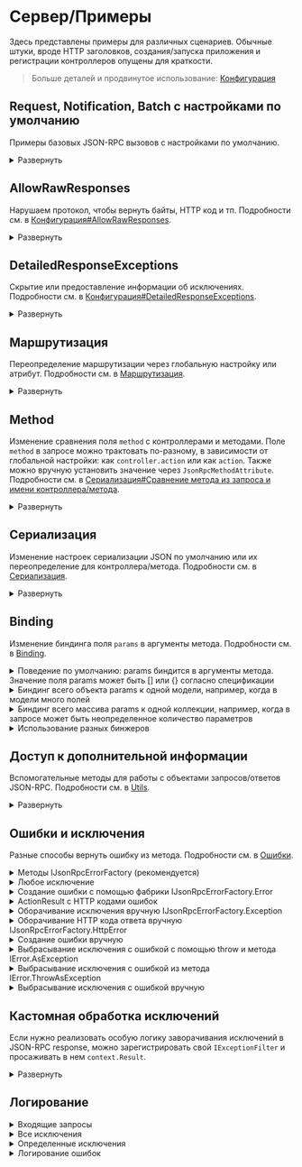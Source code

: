 # Сервер/Примеры

Здесь представлены примеры для различных сценариев. Обычные штуки, вроде HTTP заголовков, создания/запуска приложения и регистрации контроллеров опущены для краткости.

> Больше деталей и продвинутое использование: [Конфигурация](configuration)

## Request, Notification, Batch с настройками по умолчанию

Примеры базовых JSON-RPC вызовов с настройками по умолчанию.

<details>
<summary>Развернуть</summary>

> `Program.cs`
```cs
// ...
builder.Services.AddJsonRpcServer();
// ...
app.UseJsonRpc();
// ...
```

> `EchoController.cs`
```cs
public class EchoController : JsonRpcControllerBase
{
    public async Task<ActionResult<string>> ToLower(string value)
    {
        // ...
        var result = value.ToLowerInvariant();
        return this.Ok(result);
    }
}
```

<table>
<tr>
    <th>
        Запрос
    </th>
    <th>
        Ответ
    </th>
</tr>

<tr>

<td valign="top">

JSON-RPC Request
```http
POST /api/jsonrpc HTTP/1.1
Content-Type: application/json; charset=utf-8
```
```json
{
    "id": 1,
    "method": "echo.to_lower",
    "params": {
        "value": "TEST"
    },
    "jsonrpc": "2.0"
}
```

</td>
<td valign="top">

Обычный ответ
```http
HTTP/1.1 200 OK
Content-Type: application/json; charset=utf-8
```
```json
{
    "id": 1,
    "result": "test",
    "jsonrpc": "2.0"
}
```

</td>
</tr>

<tr>

<td valign="top">

JSON-RPC Notification
```http
POST /api/jsonrpc HTTP/1.1
Content-Type: application/json; charset=utf-8
```
```json
{
    "method": "echo.to_lower",
    "params": {
        "value": "TEST"
    },
    "jsonrpc": "2.0"
}
```

</td>
<td valign="top">

Нет ответа, по спецификации
```http
HTTP/1.1 200 OK
Content-Length: 0
```

</td>
</tr>

<tr>

<td valign="top">

JSON-RPC Batch
```http
POST /api/jsonrpc HTTP/1.1
Content-Type: application/json; charset=utf-8
```
```json
[
    {
        "id": 1,
        "method": "echo.to_lower",
        "params": {
            "value": "REQUEST WITH ID AS NUMBER"
        },
        "jsonrpc": "2.0"
    },
    {
        "id": "abc",
        "method": "echo.to_lower",
        "params": {
            "value": "REQUEST WITH ID AS STRING"
        },
        "jsonrpc": "2.0"
    },
    {
        "id": null,
        "method": "echo.to_lower",
        "params": {
            "value": "REQUEST WITH NULL ID"
        },
        "jsonrpc": "2.0"
    },
    {
        "method": "echo.to_lower",
        "params": {
            "value": "NOTIFICATION, NO RESPONSE EXPECTED"
        },
        "jsonrpc": "2.0"
    }
]
```

</td>
<td valign="top">

Ответы для всех элементов запроса, кроме notification-ов
```http
HTTP/1.1 200 OK
Content-Type: application/json; charset=utf-8
```
```json
[
    {
        "id": 1,
        "result": "request with id as number",
        "jsonrpc": "2.0"
    },
    {
        "id": "abc",
        "result": "request with id as string",
        "jsonrpc": "2.0"
    },
    {
        "id": null,
        "result": "request with null id",
        "jsonrpc": "2.0"
    }
]
```

</td>
</tr>


</table>
</details>


## AllowRawResponses

Нарушаем протокол, чтобы вернуть байты, HTTP код и тп. Подробности см. в [Конфигурация#AllowRawResponses](configuration#AllowRawResponses).

<details>
<summary>Развернуть</summary>

> `Program.cs`
```cs
// ...
builder.Services.AddJsonRpcServer(static options => options.AllowRawResponses = true);
// ...
app.UseJsonRpc();
// ...
```

> `DataController.cs`
```cs
public class DataController : JsonRpcControllerBase
{
    public async Task<IActionResult> GetBytes(int count)
    {
        // ...
        var bytes = Enumerable.Range(0, count).Select(static x => (byte) x).ToArray();
        return new FileContentResult(bytes, "application/octet-stream");
    }

    public async Task<IActionResult> RedirectTo(string url)
    {
        // ...
        return this.RedirectPermanent(url);
    }
}
```

<table>
<tr>
    <th>
        Запрос
    </th>
    <th>
        Ответ
    </th>
</tr>

<tr>

<td valign="top">

Запрос GetBytes
```http
POST /api/jsonrpc HTTP/1.1
Content-Type: application/json; charset=utf-8
```
```json
{
    "id": 1,
    "method": "data.get_bytes",
    "params": {
        "count": 100
    },
    "jsonrpc": "2.0"
}
```

</td>
<td valign="top">

Неизмененные байты в ответе
```http
HTTP/1.1 200 OK
Content-Type: application/octet-stream
Content-Length: 100
```
```
�

 !"#$%&'()*+,-./0123456789:;<=>?@ABCDEFGHIJKLMNOPQRSTUVWXYZ[\]^_`abc
```

</td>
</tr>

<tr>

<td valign="top">

Запрос RedirectTo
```http
POST /api/jsonrpc HTTP/1.1
Content-Type: application/json; charset=utf-8
```
```json
{
    "id": 1,
    "method": "data.redirect_to",
    "params": {
        "url": "https://google.com"
    },
    "jsonrpc": "2.0"
}
```

</td>
<td valign="top">

HTTP Redirect
```http
HTTP/1.1 301 Moved Permanently
Content-Length: 0
Location: https://google.com
```

</td>
</tr>

<tr>

<td valign="top">

JSON-RPC Batch
```http
POST /api/jsonrpc HTTP/1.1
Content-Type: application/json; charset=utf-8
```
```json
[
    {
        "id": 1,
        "method": "data.get_bytes",
        "params": {
            "count": 100
        },
        "jsonrpc": "2.0"
    }
]
```

</td>
<td valign="top">

JSON-RPC Error
```http
HTTP/1.1 200 OK
Content-Type: application/json; charset=utf-8
```
```json
[
    {
        "id": 1,
        "error": {
            "code": -32001,
            "message": "Server error",
            "data": {
                "type": "Tochka.JsonRpc.Server.Exceptions.JsonRpcServerException",
                "message": "Raw responses are not allowed in batch requests",
                "details": null
            }
        },
        "jsonrpc": "2.0"
    }
]
```

</td>
</tr>


</table>
</details>


## DetailedResponseExceptions

Скрытие или предоставление информации об исключениях. Подробности см. в [Конфигурация#DetailedResponseExceptions](configuration#DetailedResponseExceptions).

<details>
<summary>Развернуть</summary>

> `Program.cs`
```cs
// ...
builder.Services.AddJsonRpcServer(static options => options.DetailedResponseExceptions = /* true или false */);
// ...
app.UseJsonRpc();
// ...
```

> `ErrorController.cs`
```cs
public class ErrorController : JsonRpcControllerBase
{
    public async Task<IActionResult> Fail()
    {
        // ...
        throw new NotImplementedException("exception message");
    }
}
```

<table>
<tr>
    <th>
        Запрос
    </th>
    <th>
        Ответ
    </th>
</tr>

<tr>

<td valign="top">

Запрос
```http
POST /api/jsonrpc HTTP/1.1
Content-Type: application/json; charset=utf-8
```
```json
{
    "id": 1,
    "method": "error.fail",
    "params": null,
    "jsonrpc": "2.0"
}
```

</td>
<td valign="top">

Отсутствуют details, если `DetailedResponseExceptions` равен **false**
```http
HTTP/1.1 200 OK
Content-Type: application/json; charset=utf-8
```
```json
{
    "id": 1,
    "error": {
        "code": -32000,
        "message": "Server error",
        "data": {
            "type": "System.NotImplementedException",
            "message": "exception message",
            "details": null
        }
    },
    "jsonrpc": "2.0"
}
```

</td>
</tr>

<tr>

<td valign="top">

Запрос
```http
POST /api/jsonrpc HTTP/1.1
Content-Type: application/json; charset=utf-8
```
```json
{
    "id": 1,
    "method": "error.fail",
    "params": null,
    "jsonrpc": "2.0"
}
```

</td>
<td valign="top">

`exception.ToString()` в поле details, если `DetailedResponseExceptions` равен **true**
```http
HTTP/1.1 200 OK
Content-Type: application/json; charset=utf-8
```
```json
{
    "id": 1,
    "error": {
        "code": -32000,
        "message": "Server error",
        "data": {
            "type": "System.NotImplementedException",
            "message": "exception message",
            "details": "System.NotImplementedException: exception message\r\n   at Application.Controllers.ErrorController.Fail() in C:\\Path\\To\\Application\\Controllers\\ErrorController.cs:line 7\r\n   at lambda_method6(Closure , Object , Object[] )\r\n   at Microsoft.AspNetCore.Mvc.Infrastructure.ActionMethodExecutor.SyncObjectResultExecutor.Execute(IActionResultTypeMapper mapper, ObjectMethodExecutor executor, Object controller, Object[] arguments)\r\n   at Microsoft.AspNetCore.Mvc.Infrastructure.ControllerActionInvoker.InvokeActionMethodAsync()\r\n   at Microsoft.AspNetCore.Mvc.Infrastructure.ControllerActionInvoker.Next(State& next, Scope& scope, Object& state, Boolean& isCompleted)\r\n   at Microsoft.AspNetCore.Mvc.Infrastructure.ControllerActionInvoker.InvokeNextActionFilterAsync()\r\n--- End of stack trace from previous location ---\r\n   at Microsoft.AspNetCore.Mvc.Infrastructure.ControllerActionInvoker.Rethrow(ActionExecutedContextSealed context)\r\n   at Microsoft.AspNetCore.Mvc.Infrastructure.ControllerActionInvoker.Next(State& next, Scope& scope, Object& state, Boolean& isCompleted)\r\n   at Microsoft.AspNetCore.Mvc.Infrastructure.ControllerActionInvoker.InvokeInnerFilterAsync()\r\n--- End of stack trace from previous location ---\r\n   at Microsoft.AspNetCore.Mvc.Infrastructure.ResourceInvoker.<InvokeNextExceptionFilterAsync>g__Awaited|26_0(ResourceInvoker invoker, Task lastTask, State next, Scope scope, Object state, Boolean isCompleted)"
        }
    },
    "jsonrpc": "2.0"
}
```

</td>
</tr>


</table>
</details>


## Маршрутизация

Переопределение маршрутизации через глобальную настройку или атрибут. Подробности см. в [Маршрутизация](routing).

<details>
<summary>Развернуть</summary>

Все методы JSON-RPC должны иметь одинаковый префикс адреса (по умолчанию `/api/jsonrpc`), чтобы их можно было отличить от REST запросов, если оба API используются в одном проекте. Если префикс не указан явно в route метода, то он будет добавлен автоматически. Для методов, у которых адрес не указан вручную, префикс будет использоваться как полный route (без части `/controllerName`).

Изменение адреса по умолчанию и переопределение его для контроллера или метода:
> `Program.cs`
```cs
// ...
builder.Services.AddJsonRpcServer(static options => options.RoutePrefix = "/public_api");
// ...
app.UseJsonRpc();
// ...
```

> `UsersController.cs`
```cs
/* Здесь тоже можно переопределить [Route] */
public class UsersController : JsonRpcControllerBase
{
    public async Task<ActionResult<List<string>>> GetNames()
    {
        // ...
        return this.Ok(new List<string>() { "Alice", "Bob" });
    }

    [Route("/admin_api")]
    public async Task<ActionResult<Guid>> Create(string name)
    {
        // добавляем пользователя в БД и возвращаем ID
        // ...
        return this.Ok(Guid.NewGuid());
    }
}
```

<table>
<tr>
    <th>
        Запрос
    </th>
    <th>
        Ответ
    </th>
</tr>

<tr>

<td valign="top">

Запрос GetNames по адресу по умолчанию
```http
POST /public_api HTTP/1.1
Content-Type: application/json; charset=utf-8
```
```json
{
    "id": 1,
    "method": "users.get_names",
    "params": null,
    "jsonrpc": "2.0"
}
```

</td>
<td valign="top">

Обычный ответ
```http
HTTP/1.1 200 OK
Content-Type: application/json; charset=utf-8
```
```json
{
    "id": 1,
    "result": [
        "Alice",
        "Bob"
    ],
    "jsonrpc": "2.0"
}
```

</td>
</tr>

<tr>

<td valign="top">

Запрос Create на переопределенный адрес без префикса
```http
POST /admin_api HTTP/1.1
Content-Type: application/json; charset=utf-8
```
```json
{
    "id": 1,
    "method": "users.create",
    "params": {
        "name": "Charlie"
    },
    "jsonrpc": "2.0"
}
```

</td>
<td valign="top">

Ответ с ошибкой 404
```http
HTTP/1.1 404 Not Found
Content-Length: 0
```

</td>
</tr>

<tr>

<td valign="top">

Запрос Create на переопределенный адрес с префиксом
```http
POST /public_api/admin_api HTTP/1.1
Content-Type: application/json; charset=utf-8
```
```json
{
    "id": 1,
    "method": "users.create",
    "params": {
        "name": "Charlie"
    },
    "jsonrpc": "2.0"
}
```

</td>
<td valign="top">

Обычный ответ
```http
HTTP/1.1 200 OK
Content-Type: application/json; charset=utf-8
```
```json
{
    "id": 1,
    "result": "82a160a8-ad1d-472f-84d3-569b1514f384",
    "jsonrpc": "2.0"
}
```

</td>
</tr>

</table>
</details>


## Method

Изменение сравнения поля `method` с контроллерами и методами. Поле `method` в запросе можно трактовать по-разному, в зависимости от глобальной настройки: как `controller.action` или как `action`. Также можно вручную установить значение через `JsonRpcMethodAttribute`. Подробности см. в [Сериализация#Сравнение метода из запроса и имени контроллера/метода](serialization#Сравнение-метода-из-запроса-и-имени-контроллераметода).

<details>
<summary>Развернуть</summary>


> `Program.cs`
```cs
// ...
builder.Services.AddJsonRpcServer(static options => options.DefaultMethodStyle = /* JsonRpcMethodStyle.ControllerAndAction или JsonRpcMethodStyle.ActionOnly */);
// ...
app.UseJsonRpc();
// ...
```

> `EchoController.cs`
```cs
/* Здесь тоже можно переопределить [JsonRpcMethodStyle] */
public class EchoController : JsonRpcControllerBase
{
    /* Здесь тоже можно переопределить [JsonRpcMethodStyle] или [JsonRpcMethod] */
    public async Task<ActionResult<string>> ToLower(string value)
    {
        // ...
        var result = value.ToLowerInvariant();
        return this.Ok(result);
    }

    [JsonRpcMethod("to upper")]
    public async Task<ActionResult<string>> ToUpper(string value)
    {
        // ...
        var result = value.ToUpperInvariant();
        return this.Ok(result);
    }
}
```

<table>
<tr>
    <th>
        Запрос
    </th>
    <th>
        Ответ
    </th>
</tr>

<tr>

<td valign="top">

Запрос со значением method в виде `controller.action` (`JsonRpcMethodStyle.ControllerAndAction`)
```http
POST /api/jsonrpc HTTP/1.1
Content-Type: application/json; charset=utf-8
```
```json
{
    "id": 1,
    "method": "echo.to_lower",
    "params": {
        "value": "TEST"
    },
    "jsonrpc": "2.0"
}
```

</td>
<td valign="top">

Ответ от `EchoController.ToLower`
```http
HTTP/1.1 200 OK
Content-Type: application/json; charset=utf-8
```
```json
{
    "id": 1,
    "result": "test",
    "jsonrpc": "2.0"
}
```

</td>
</tr>

<tr>

<td valign="top">

Запрос со значением method в виде `action` (`JsonRpcMethodStyle.ActionOnly`)
```http
POST /api/jsonrpc HTTP/1.1
Content-Type: application/json; charset=utf-8
```
```json
{
    "id": 1,
    "method": "to_lower",
    "params": {
        "value": "TEST"
    },
    "jsonrpc": "2.0"
}
```

</td>
<td valign="top">

Ответ от `EchoController.ToLower`
```http
HTTP/1.1 200 OK
Content-Type: application/json; charset=utf-8
```
```json
{
    "id": 1,
    "result": "test",
    "jsonrpc": "2.0"
}
```

</td>
</tr>

<tr>

<td valign="top">

Запрос с установленным вручную method (через `JsonRpcMethodAttribute`)
```http
POST /api/jsonrpc HTTP/1.1
Content-Type: application/json; charset=utf-8
```
```json
{
    "id": 1,
    "method": "to upper",
    "params": {
        "value": "test"
    },
    "jsonrpc": "2.0"
}
```

</td>
<td valign="top">

Ответ от `EchoController.ToUpper`
```http
HTTP/1.1 200 OK
Content-Type: application/json; charset=utf-8
```
```json
{
    "id": 1,
    "result": "TEST",
    "jsonrpc": "2.0"
}
```

</td>
</tr>


</table>
</details>


## Сериализация

Изменение настроек сериализации JSON по умолчанию или их переопределение для контроллера/метода. Подробности см. в [Сериализация](serialization).

<details>
<summary>Развернуть</summary>

Обращаем внимание, как сериализация влияет на поля `params` и `method`.
> `Program.cs`
```cs
// ...

// Еще можно использовать настройки из класса JsonRpcSerializerOptions
var jsonSerializerOptions = new JsonSerializerOptions { PropertyNamingPolicy = JsonNamingPolicy.CamelCase };
builder.Services.AddJsonRpcServer(options => options.DefaultDataJsonSerializerOptions = jsonSerializerOptions);

// Провайдер настроек для использования в JsonRpcSerializerOptionsAttribute
builder.Services.AddSingleton<IJsonSerializerOptionsProvider, SnakeCaseJsonSerializerOptionsProvider>();
// ...
app.UseJsonRpc();
// ...
```

> `SimpleCalcController.cs`
```cs
/* Здесь тоже можно переопределить [JsonRpcSerializerOptions] */
public class SimpleCalcController : JsonRpcControllerBase
{
    public async Task<ActionResult<object>> SubtractIntegers(int firstValue, int secondValue)
    {
        // ...
        return this.Ok(new
        {
            firstValue,
            secondValue,
            firstMinusSecond = firstValue - secondValue
        });
    }

    // ВАЖНО: SnakeCaseJsonSerializerOptionsProvider должен быть зарегистрирован в DI как IJsonSerializerOptionsProvider
    [JsonRpcSerializerOptions(typeof(SnakeCaseJsonSerializerOptionsProvider))]
    public async Task<ActionResult<object>> AddIntegers(int firstValue, int secondValue)
    {
        // ...
        return this.Ok(new
        {
            firstValue,
            secondValue,
            firstPlusSecond = firstValue + secondValue
        });
    }
}
```

<table>
<tr>
    <th>
        Запрос
    </th>
    <th>
        Ответ
    </th>
</tr>

<tr>

<td valign="top">

Запрос с camelCase
```http
POST /api/jsonrpc HTTP/1.1
Content-Type: application/json; charset=utf-8
```
```json
{
    "id": 1,
    "method": "simpleCalc.subtractIntegers",
    "params": {
        "firstValue": 42,
        "secondValue": 38
    },
    "jsonrpc": "2.0"
}
```

</td>
<td valign="top">

Ответ с camelCase
```http
HTTP/1.1 200 OK
Content-Type: application/json; charset=utf-8
```
```json
{
    "id": 1,
    "result": {
        "firstValue": 42,
        "secondValue": 38,
        "firstMinusSecond": 4
    },
    "jsonrpc": "2.0"
}
```

</td>
</tr>

<tr>

<td valign="top">

Запрос со snake_case
```http
POST /api/jsonrpc HTTP/1.1
Content-Type: application/json; charset=utf-8
```
```json
{
    "id": 1,
    "method": "simple_calc.add_integers",
    "params": {
        "first_value": 42,
        "second_value": 38
    },
    "jsonrpc": "2.0"
}
```

</td>
<td valign="top">

Ответ со snake_case
```http
HTTP/1.1 200 OK
Content-Type: application/json; charset=utf-8
```
```json
{
    "id": 1,
    "result": {
        "first_value": 42,
        "second_value": 38,
        "first_plus_second": 80
    },
    "jsonrpc": "2.0"
}
```

</td>
</tr>


</table>
</details>


## Binding

Изменение биндинга поля `params` в аргументы метода. Подробности см. в [Binding](binding).

<details>
<summary>Поведение по умолчанию: params биндится в аргументы метода. Значение поля params может быть [] или {} согласно спецификации</summary>

<table>
<tr>
    <th>
        Запрос
    </th>
    <th>
        Метод
    </th>
</tr>

<tr>

<td valign="top">

В запросе объект с двумя полями
```http
POST /api/jsonrpc HTTP/1.1
Content-Type: application/json; charset=utf-8
```
```json
{
    "id": 1,
    "method": "foo",
    "params": {
        "bar": 1,
        "baz": "test"
    },
    "jsonrpc": "2.0"
}
```

</td>
<td valign="top">

`params` биндится в аргументы метода по именам
```cs
public async Task<IActionResult> Foo(int bar, string baz)
{
    // bar == 1
    // baz == "test"

    // ...
}
```

</td>
</tr>

<tr>

<td valign="top">

В запросе массив с двумя элементами
```http
POST /api/jsonrpc HTTP/1.1
Content-Type: application/json; charset=utf-8
```
```json
{
    "id": 1,
    "method": "foo",
    "params": [
        1,
        "test"
    ],
    "jsonrpc": "2.0"
}
```

</td>
<td valign="top">

`params` биндится в аргументы метода по индексам
```cs
public async Task<IActionResult> Foo(int bar, string baz)
{
    // bar == 1
    // baz == "test"

    // ...
}
```

</td>
</tr>


</table>
</details>


<details>
<summary>Биндинг всего объекта params к одной модели, например, когда в модели много полей</summary>

<table>
<tr>
    <th>
        Запрос
    </th>
    <th>
        Метод
    </th>
</tr>

<tr>

<td valign="top">

В запросе объект с двумя полями
```http
POST /api/jsonrpc HTTP/1.1
Content-Type: application/json; charset=utf-8
```
```json
{
    "id": 1,
    "method": "foo",
    "params": {
        "bar": 1,
        "baz": "test"
    },
    "jsonrpc": "2.0"
}
```

</td>
<td valign="top">

`params` биндится в один аргумент метода
```cs
public record Data(int Bar, string Baz);

public async Task<IActionResult> Foo([FromParams(BindingStyle.Object)] Data data)
{
    // data.Bar == 1
    // data.Baz == "test"

    // ...
}
```

</td>
</tr>

<tr>

<td valign="top">

В запросе массив с двумя элементами
```http
POST /api/jsonrpc HTTP/1.1
Content-Type: application/json; charset=utf-8
```
```json
{
    "id": 1,
    "method": "foo",
    "params": [
        1,
        "test"
    ],
    "jsonrpc": "2.0"
}
```

</td>
<td valign="top">

Ошибка, потому что элементы массива не биндятся в поля объекта
```cs
public record Data(int Bar, string Baz);

public async Task<IActionResult> Foo([FromParams(BindingStyle.Object)] Data data)
{
    // не работает для массива `params`
}
```
```json
{
    "id": "123",
    "error": {
        "code": -32602,
        "message": "Invalid params",
        "data": {
            "data": [
                "Error while binding value by JSON key = [params] - Can't bind array to object parameter"
            ]
        }
    },
    "jsonrpc": "2.0"
}
```

</td>
</tr>


</table>

</details>


<details>
<summary>Биндинг всего массива params к одной коллекции, например, когда в запросе может быть неопределенное количество параметров</summary>

<table>
<tr>
    <th>
        Запрос
    </th>
    <th>
        Метод
    </th>
</tr>

<tr>

<td valign="top">

В запросе объект с двумя полями
```http
POST /api/jsonrpc HTTP/1.1
Content-Type: application/json; charset=utf-8
```
```json
{
    "id": 1,
    "method": "foo",
    "params": {
        "bar": 1,
        "baz": 2
    },
    "jsonrpc": "2.0"
}
```

</td>
<td valign="top">

Ошибка, потому что поля объекта не биндятся в элементы массива
```cs
public async Task<IActionResult> Foo([FromParams(BindingStyle.Array)] List<int> data)
{
    //  не работает для объекта `params`
}
```
```json
{
    "id": 1,
    "error": {
        "code": -32602,
        "message": "Invalid params",
        "data": {
            "data": [
                "Error while binding value by JSON key = [params] - Can't bind object to collection parameter"
            ]
        }
    },
    "jsonrpc": "2.0"
}
```

</td>
</tr>

<tr>

<td valign="top">

В запросе массив с двумя элементами
```http
POST /api/jsonrpc HTTP/1.1
Content-Type: application/json; charset=utf-8
```
```json
{
    "id": 1,
    "method": "foo",
    "params": [
        1,
        2
    ],
    "jsonrpc": "2.0"
}
```

</td>
<td valign="top">

Элементы массива биндятся в коллекцию
```cs
public async Task<IActionResult> Foo([FromParams(BindingStyle.Array)] List<int> data)
{
    // data[0] == 1
    // data[1] == 2

    // ...
}
```

</td>
</tr>


</table>

</details>


<details>
<summary>Использование разных бинжеров</summary>

Также можно попробовать значения по умолчанию, object, dynamic и собственную сериализацию...
```cs
public async Task<IActionResult> Foo1(object bar, dynamic baz, [FromParams(BindingStyle.Object)] Data data, [FromServices] ICustomService service, CancellationToken token)
{
    // bar, baz биндятся по умолчанию
    // data биндится согласно указанному поведению
    // service и token биндятся фреймворком

    // ...
}

public async Task<IActionResult> Foo2(int? bar, string baz = "default_value")
{
    // В запросе "params" может содержать nullable "bar" и полностью, а поле "baz" может полностью отсутствовать

    // ...
}
```

</details>

## Доступ к дополнительной информации

Вспомогательные методы для работы с объектами запросов/ответов JSON-RPC. Подробности см. в [Utils](utils).

<details>
<summary>Развернуть</summary>

Для удобства добавлено несколько extension-методов для `HttpContext`. Полезно для использования в мидлварях и фильтрах.

Получение объекта JSON-RPC вызова:
```cs
var call = HttpContext.GetJsonRpcCall();

var id = (call as UntypedRequest)?.Id;
var method = call.Method;
var parameters = call.Params
```

Получение сырого JSON-RPC вызова в виде `JsonDocument`:
```cs
var rawCall = HttpContext.GetRawJsonRpcCall();

Console.WriteLine(rawCall.RootElement);
```

Получение объекта JSON-RPC ответа:
```cs
var call = HttpContext.GetJsonRpcResponse();

var id = (call as UntypedResponse)?.Id;
var result = call.Result
```

Проверка, является ли текущий вызов частью batch-запроса:
```cs
var isBatch = HttpContext.JsonRpcRequestIsBatch();

if (isBatch)
{
    Console.WriteLine("This call is part of batch request!");
}
```

Ручная установка ответа. Осторожно: его могут перезаписать фильтры!
```cs
var response = new UntypedResponse(request.Id, result)

HttpContext.SetJsonRpcResponse(response);
```

</details>

## Ошибки и исключения

Разные способы вернуть ошибку из метода. Подробности см. в [Ошибки](errors).

<details>
<summary>Методы IJsonRpcErrorFactory (рекомендуется)</summary>

```cs
public class FailController : JsonRpcControllerBase
{
    private readonly IJsonRpcErrorFactory jsonRpcErrorFactory;
    public FailController(IJsonRpcErrorFactory jsonRpcErrorFactory) => this.jsonRpcErrorFactory = jsonRpcErrorFactory;

    public async Task<ActionResult<IError>> PredefinedError()
    {
        // ...
        return this.Ok(jsonRpcErrorFactory.InvalidParams("oops"));
        // или другие:
        //return this.Ok(jsonRpcErrorFactory.ParseError("oops"));
        //return this.Ok(jsonRpcErrorFactory.InvalidRequest("oops"));
    }
}
```

Ответ на запрос (вне зависимости от [`DetailedResponseExceptions`](configuration#DetailedResponseExceptions)):
```json
{
    "id": 1,
    "error": {
        "code": -32602,
        "message": "Invalid params",
        "data": "oops"
    },
    "jsonrpc": "2.0"
}
```

</details>

<details>
<summary>Любое исключение</summary>

```cs
public class FailController : JsonRpcControllerBase
{
    public async Task<IActionResult> ThrowException()
    {
        // ...
        throw new DivideByZeroException("test");
    }
}
```

Ответ на запрос (зависит от [`DetailedResponseExceptions`](configuration#DetailedResponseExceptions)):
<table>
<tr>
    <th>
        DetailedResponseExceptions = false
    </th>
    <th>
        DetailedResponseExceptions = true
    </th>
</tr>

<tr>
<td valign="top">

```json
{
    "id": 1,
    "error": {
        "code": -32000,
        "message": "Server error",
        "data": {
            "type": "System.DivideByZeroException",
            "message": "test",
            "details": null
        }
    },
    "jsonrpc": "2.0"
}
```

</td>
<td valign="top">

```json
{
    "id": 1,
    "error": {
        "code": -32000,
        "message": "Server error",
        "data": {
            "type": "System.DivideByZeroException",
            "message": "test",
            "details": "System.DivideByZeroException: test\r\n   at Application.Controllers.FailController.ThrowException() ... (and the rest of the stack trace) ..."
        }
    },
    "jsonrpc": "2.0"
}
```

</td>
</tr>
</table>

</details>

<details>
<summary>Создание ошибки с помощью фабрики IJsonRpcErrorFactory.Error</summary>

```cs
public record MyData(int Bar, string Baz);

public class FailController : JsonRpcControllerBase
{
    private readonly IJsonRpcErrorFactory jsonRpcErrorFactory;
    public FailController(IJsonRpcErrorFactory jsonRpcErrorFactory) => this.jsonRpcErrorFactory = jsonRpcErrorFactory;

    public async Task<ActionResult<IError>> Error()
    {
        // ...
        return this.Ok(jsonRpcErrorFactory.Error(123, "error with custom data", new MyData(456, "baz"));
    }
}
```

Ответ на запрос (вне зависимости от [`DetailedResponseExceptions`](configuration#DetailedResponseExceptions)):
```json
{
    "id": 1,
    "error": {
        "code": 123,
        "message": "error with custom data",
        "data": {
            "bar": 456,
            "baz": "baz"
        }
    },
    "jsonrpc": "2.0"
}
```

</details>

<details>
<summary>ActionResult с HTTP кодами ошибок</summary>

```cs
public record MyData(int Bar, string Baz);

public class FailController : JsonRpcControllerBase
{
    public async Task<IActionResult> MvcError()
    {
        // ...
        return this.BadRequest(new MyData(123, "baz"));
    }
}
```

Ответ на запрос (вне зависимости от [`DetailedResponseExceptions`](configuration#DetailedResponseExceptions)):
```json
{
    "id": 1,
    "error": {
        "code": -32602,
        "message": "Invalid params",
        "data": {
            "bar": 123,
            "baz": "baz"
        }
    },
    "jsonrpc": "2.0"
}
```

</details>

<details>
<summary>Оборачивание исключения вручную IJsonRpcErrorFactory.Exception</summary>

```cs
public class FailController : JsonRpcControllerBase
{
    private readonly IJsonRpcErrorFactory jsonRpcErrorFactory;
    public FailController(IJsonRpcErrorFactory jsonRpcErrorFactory) => this.jsonRpcErrorFactory = jsonRpcErrorFactory;

    public async Task<IActionResult> WrapExceptionManually()
    {
        // ...
        try
        {
            throw new DivideByZeroException("oops");
        }
        catch (Exception e)
        {
            var error = jsonRpcErrorFactory.Exception(e);
            return new ObjectResult(error);
        }

        return this.Ok();
    }
}
```

Ответ на запрос (зависит от [`DetailedResponseExceptions`](configuration#DetailedResponseExceptions)):
<table>
<tr>
    <th>
        DetailedResponseExceptions = false
    </th>
    <th>
        DetailedResponseExceptions = true
    </th>
</tr>

<tr>
<td valign="top">

```json
{
    "id": 1,
    "error": {
        "code": -32000,
        "message": "Server error",
        "data": {
            "type": "System.DivideByZeroException",
            "message": "oops",
            "details": null
        }
    },
    "jsonrpc": "2.0"
}
```

</td>
<td valign="top">

```json
{
    "id": 1,
    "error": {
        "code": -32000,
        "message": "Server error",
        "data": {
            "type": "System.DivideByZeroException",
            "message": "oops",
            "details": "System.DivideByZeroException: oops\r\n   at Application.Controllers.FailController.WrapExceptionManually() ... (and the rest of the stack trace) ..."
        }
    },
    "jsonrpc": "2.0"
}
```

</td>
</tr>
</table>

</details>

<details>
<summary>Оборачивание HTTP кода ответа вручную IJsonRpcErrorFactory.HttpError</summary>

```cs
public class FailController : JsonRpcControllerBase
{
    private readonly IJsonRpcErrorFactory jsonRpcErrorFactory;
    public FailController(IJsonRpcErrorFactory jsonRpcErrorFactory) => this.jsonRpcErrorFactory = jsonRpcErrorFactory;

    public async Task<ActionResult<IError>> WrapHttpErrorManually()
    {
        // ...
        var innerException = new DivideByZeroException("inner!");
        var e = new ArgumentException("message!", innerException);
        return this.Ok(jsonRpcErrorFactory.HttpError(500, e));
    }
}
```

Ответ на запрос (зависит от [`DetailedResponseExceptions`](configuration#DetailedResponseExceptions)):
<table>
<tr>
    <th>
        DetailedResponseExceptions = false
    </th>
    <th>
        DetailedResponseExceptions = true
    </th>
</tr>

<tr>
<td valign="top">

```json
{
    "id": 1,
    "error": {
        "code": -32603,
        "message": "Internal error",
        "data": {
            "type": "System.ArgumentException",
            "message": "message!",
            "details": null
        }
    },
    "jsonrpc": "2.0"
}
```

</td>
<td valign="top">

```json
{
    "id": 1,
    "error": {
        "code": -32603,
        "message": "Internal error",
        "data": {
            "type": "System.ArgumentException",
            "message": "message!",
            "details": "System.ArgumentException: message!\r\n ---> System.DivideByZeroException: inner!\r\n   --- End of inner exception stack trace ---"
        }
    },
    "jsonrpc": "2.0"
}
```

</td>
</tr>
</table>

</details>

<details>
<summary>Создание ошибки вручную</summary>

```cs
public record MyData(int Bar, string Baz);

public class FailController : JsonRpcControllerBase
{
    private readonly IJsonRpcErrorFactory jsonRpcErrorFactory;
    public FailController(IJsonRpcErrorFactory jsonRpcErrorFactory) => this.jsonRpcErrorFactory = jsonRpcErrorFactory;

    public async Task<ActionResult<IError>> ManuallyCreateError()
    {
        // ...
        var error = new Error<MyData>(123, "error with custom data", new MyData(456, "baz"));
        return this.Ok(error);
    }
}
```

Ответ на запрос (вне зависимости от [`DetailedResponseExceptions`](configuration#DetailedResponseExceptions)):
```json
{
    "id": 1,
    "error": {
        "code": 123,
        "message": "error with custom data",
        "data": {
            "bar": 456,
            "baz": "baz"
        }
    },
    "jsonrpc": "2.0"
}
```

</details>

<details>
<summary>Выбрасывание исключения с ошибкой с помощью throw и метода IError.AsException</summary>

```cs
public record MyData(int Bar, string Baz);

public class FailController : JsonRpcControllerBase
{
    private readonly IJsonRpcErrorFactory jsonRpcErrorFactory;
    public FailController(IJsonRpcErrorFactory jsonRpcErrorFactory) => this.jsonRpcErrorFactory = jsonRpcErrorFactory;

    public async Task<IActionResult> ThrowErrorAsException()
    {
        // ...
        var error = jsonRpcErrorFactory.Error(123, "error with custom data", new MyData(456, "baz"));
        throw error.AsException();
    }
}
```

Ответ на запрос (вне зависимости от [`DetailedResponseExceptions`](configuration#DetailedResponseExceptions)):
```json
{
    "id": 1,
    "error": {
        "code": 123,
        "message": "error with custom data",
        "data": {
            "bar": 456,
            "baz": "baz"
        }
    },
    "jsonrpc": "2.0"
}
```

</details>

<details>
<summary>Выбрасывание исключения с ошибкой из метода IError.ThrowAsException</summary>

```cs
public record MyData(int Bar, string Baz);

public class FailController : JsonRpcControllerBase
{
    private readonly IJsonRpcErrorFactory jsonRpcErrorFactory;
    public FailController(IJsonRpcErrorFactory jsonRpcErrorFactory) => this.jsonRpcErrorFactory = jsonRpcErrorFactory;

    public async Task<IActionResult> ThrowErrorAsException()
    {
        // ...
        var error = jsonRpcErrorFactory.Error(123, "error with custom data", new MyData(456, "baz"));
        error.ThrowAsException();
    }
}
```

Ответ на запрос (вне зависимости от [`DetailedResponseExceptions`](configuration#DetailedResponseExceptions)):
```json
{
    "id": 1,
    "error": {
        "code": 123,
        "message": "error with custom data",
        "data": {
            "bar": 456,
            "baz": "baz"
        }
    },
    "jsonrpc": "2.0"
}
```

</details>

<details>
<summary>Выбрасывание исключения с ошибкой вручную</summary>

```cs
public record MyData(int Bar, string Baz);

public class FailController : JsonRpcControllerBase
{
    private readonly IJsonRpcErrorFactory jsonRpcErrorFactory;
    public FailController(IJsonRpcErrorFactory jsonRpcErrorFactory) => this.jsonRpcErrorFactory = jsonRpcErrorFactory;

    public async Task<IActionResult> ThrowExceptionWithError()
    {
        // ...
        var error = jsonRpcErrorFactory.Error(123, "error with custom data", new MyData(456, "baz"));
        throw new JsonRpcErrorException(error);
    }
}
```

Ответ на запрос (вне зависимости от [`DetailedResponseExceptions`](configuration#DetailedResponseExceptions)):
```json
{
    "id": 1,
    "error": {
        "code": 123,
        "message": "error with custom data",
        "data": {
            "bar": 456,
            "baz": "baz"
        }
    },
    "jsonrpc": "2.0"
}
```

</details>

## Кастомная обработка исключений

Если нужно реализовать особую логику заворачивания исключений в JSON-RPC response, можно зарегистрировать свой `IExceptionFilter` и просаживать в нем `context.Result`.

<details>
<summary>Развернуть</summary>

> `Program.cs`
```cs
builder.Services.AddControllers(static options => options.Filters.Add<CustomExceptionWrappingFilter>());
builder.Services.AddJsonRpcServer();
```

> `CustomExceptionWrappingFilter.cs`
```cs
public class CustomExceptionWrappingFilter : IExceptionFilter
{
    private readonly IJsonRpcErrorFactory errorFactory;

    public CustomExceptionWrappingFilter(IJsonRpcErrorFactory errorFactory) => this.errorFactory = errorFactory;

    public void OnException(ExceptionContext context)
    {
        if (context.Exception is not BusinessLogicException exception)
        {
            return;
        }

        var error = errorFactory.InternalError(exception);
        context.Result = new ObjectResult(error);
    }
}
```

</details>

## Логирование

<details>
<summary>Входящие запросы</summary>

```cs
app.UseJsonRpc()
    .WithJsonRpcRequestLogging()
```

</details>

<details>
<summary>Все исключения</summary>

Логирование исключений включено по умолчанию, но его можно конфигурировать через настройки.

```cs
builder.Services.AddJsonRpcServer(static options => options.LogExceptions = true); // <-- по умолчанию
```

</details>

<details>
<summary>Определенные исключения</summary>

Можно выключить логирование исключений и добавить собственный фильтр.

> `Program.cs`
```cs
builder.Services.AddControllers(static options => options.Filters.Add<CustomExceptionsLoggingFilter>());
builder.Services.AddJsonRpcServer(static options => options.LogExceptions = false);
```

> `CustomExceptionsLoggingFilter.cs`
```cs
public class CustomExceptionsLoggingFilter : IExceptionFilter
{
    private readonly ILogger<CustomExceptionsLoggingFilter> log;

    public CustomExceptionsLoggingFilter(ILogger<CustomExceptionsLoggingFilter> log) => this.log = log;

    public void OnException(ExceptionContext context)
    {
        if (context.Exception is not BusinessLogicException)
        {
            log.LogError(context.Exception, "Unexpected exception");
        }
    }
}
```

</details>

<details>
<summary>Логирование ошибок</summary>

Можно включить логирование ошибочных ответов формата: Id - Code - Message - Data

```cs
app.UseJsonRpc()
    .WithJsonRpcResponseErrorHandling()
```

</details>

